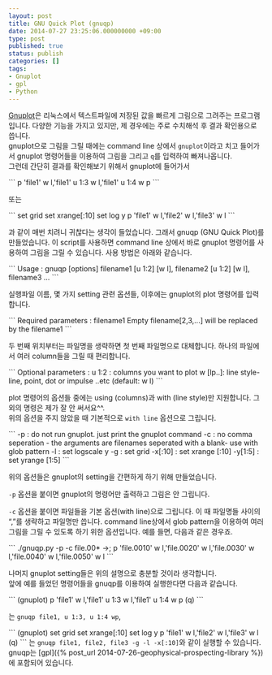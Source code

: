 ```yaml
---
layout: post
title: GNU Quick Plot (gnuqp)
date: 2014-07-27 23:25:06.000000000 +09:00
type: post
published: true
status: publish
categories: []
tags:
- Gnuplot
- gpl
- Python
---
```

<p><a href="http://www.gnuplot.info" target="_blank">Gnuplot</a>은 리눅스에서 텍스트파일에 저장된 값을 빠르게 그림으로 그려주는 프로그램입니다. 다양한 기능을 가지고 있지만, 제 경우에는 주로 수치해석 후 결과 확인용으로 씁니다.<br />
gnuplot으로 그림을 그릴 때에는 command line 상에서 <code>gnuplot</code>이라고 치고 들어가서 gnuplot 명령어들을 이용하여 그림을 그리고 <code>q</code>를 입력하여 빠져나옵니다.<br />
그런데 간단히 결과를 확인해보기 위해서 gnuplot에 들어가서</p>
```
p 'file1' w l,'file1' u 1:3 w l,'file1' u 1:4 w p
```
<p>또는</p>
```
set grid
set xrange[:10]
set log y
p 'file1' w l,'file2' w l,'file3' w l
```
<p>과 같이 매번 치려니 귀찮다는 생각이 들었습니다. 그래서 gnuqp (GNU Quick Plot)를 만들었습니다. 이 script를 사용하면 command line 상에서 바로 gnuplot 명령어를 사용하여 그림을 그릴 수 있습니다. 사용 방법은 아래와 같습니다.</p>
```
Usage :
gnuqp [options] filename1 [u 1:2] [w l], filename2 [u 1:2] [w l], filename3 ...
```
<p>실행파일 이름, 몇 가지 setting 관련 옵션들, 이후에는 gnuplot의 plot 명령어를 입력합니다.</p>
```
Required parameters :
filename1
Empty filename[2,3,...] will be replaced by the filename1
```
<p>두 번째 위치부터는 파일명을 생략하면 첫 번째 파일명으로 대체합니다. 하나의 파일에서 여러 column들을 그릴 때 편리합니다.</p>
```
Optional parameters :
u 1:2   : columns you want to plot
w [lp..]: line style- line, point, dot or impulse ..etc (default: w l)
```
<p>plot 명령어의 옵션들 중에는 using (columns)과 with (line style)만 지원합니다. 그 외의 명령은 제가 잘 안 써서요^^.<br />
위의 옵션을 주지 않았을 때 기본적으로 <code>with line</code> 옵션으로 그립니다.</p>
```
-p      : do not run gnuplot. just print the gnuplot command
-c      : no comma seperation - the arguments are filenames seperated with a blank- use with glob pattern
-l       : set logscale y
-g      : set grid
-x[:10] : set xrange [:10]
-y[1:5] : set yrange [1:5]
```
<p>위의 옵션들은 gnuplot의 setting을 간편하게 하기 위해 만들었습니다.</p>
<p><code>-p</code> 옵션을 붙이면 gnuplot의 명령어만 출력하고 그림은 안 그립니다.</p>
<p><code>-c</code> 옵션을 붙이면 파일들을 기본 옵션(with line)으로 그립니다. 이 때 파일명들 사이의 “,”를 생략하고 파일명만 씁니다. command line상에서 glob pattern을 이용하여 여러 그림을 그릴 수 있도록 하기 위한 옵션입니다. 예를 들면, 다음과 같은 경우죠.</p>
```
./gnuqp.py -p -c file.00*
->; p 'file.0010' w l,'file.0020' w l,'file.0030' w l,'file.0040' w l,'file.0050' w l
```
<p>나머지 gnuplot setting들은 위의 설명으로 충분할 것이라 생각합니다.<br />
앞에 예를 들었던 명령어들을 gnuqp를 이용하여 실행한다면 다음과 같습니다.</p>
```
(gnuplot)
p 'file1' w l,'file1' u 1:3 w l,'file1' u 1:4 w p
(q)
```
<p>는 <code>gnuqp file1, u 1:3, u 1:4 wp</code>,</p>
```
(gnuplot)
set grid
set xrange[:10]
set log y
p 'file1' w l,'file2' w l,'file3' w l
(q)
```
는 <code>gnuqp file1, file2, file3 -g -l -x[:10]</code>와 같이 실행할 수 있습니다. gnuqp는 [gpl]({% post_url 2014-07-26-geophysical-prospecting-library %})에 포함되어 있습니다.
